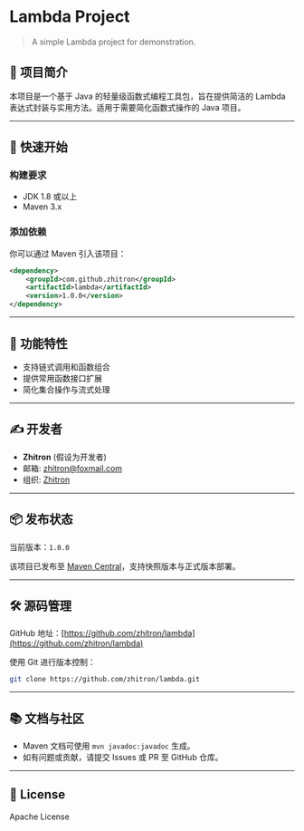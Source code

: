 # Lambda Project

> A simple Lambda project for demonstration.

## 📄 项目简介

本项目是一个基于 Java 的轻量级函数式编程工具包，旨在提供简洁的 Lambda 表达式封装与实用方法。适用于需要简化函数式操作的 Java 项目。

---

## 🚀 快速开始

### 构建要求

- JDK 1.8 或以上
- Maven 3.x

### 添加依赖

你可以通过 Maven 引入该项目：

```xml
<dependency>
    <groupId>com.github.zhitron</groupId>
    <artifactId>lambda</artifactId>
    <version>1.0.0</version>
</dependency>
```


---

## 🧩 功能特性

- 支持链式调用和函数组合
- 提供常用函数接口扩展
- 简化集合操作与流式处理

---

## ✍️ 开发者

- **Zhitron** (假设为开发者)
- 邮箱: zhitron@foxmail.com
- 组织: [Zhitron](https://github.com/zhitron)

---

## 📦 发布状态

当前版本：`1.0.0`

该项目已发布至 [Maven Central](https://search.maven.org/)，支持快照版本与正式版本部署。

---

## 🛠 源码管理

GitHub 地址：[https://github.com/zhitron/lambda](https://github.com/zhitron/lambda)

使用 Git 进行版本控制：

```bash
git clone https://github.com/zhitron/lambda.git
```


---

## 📚 文档与社区

- Maven 文档可使用 `mvn javadoc:javadoc` 生成。
- 如有问题或贡献，请提交 Issues 或 PR 至 GitHub 仓库。

---

## 📎 License

Apache License

